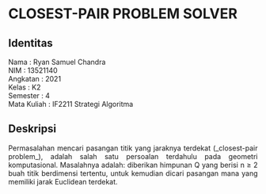 # CLOSEST-PAIR PROBLEM SOLVER
## Identitas
Nama        : Ryan Samuel Chandra<br />
NIM         : 13521140<br />
Angkatan    : 2021<br />
Kelas       : K2<br />
Semester    : 4<br />
Mata Kuliah : IF2211 Strategi Algoritma

## Deskripsi
<p align="justify">Permasalahan mencari pasangan titik yang jaraknya terdekat (_closest-pair problem_), adalah salah satu persoalan terdahulu pada geometri komputasional. Masalahnya adalah: diberikan himpunan Q yang berisi n ≥ 2 buah titik berdimensi tertentu, untuk kemudian dicari pasangan mana yang memiliki jarak Euclidean terdekat. </p>
